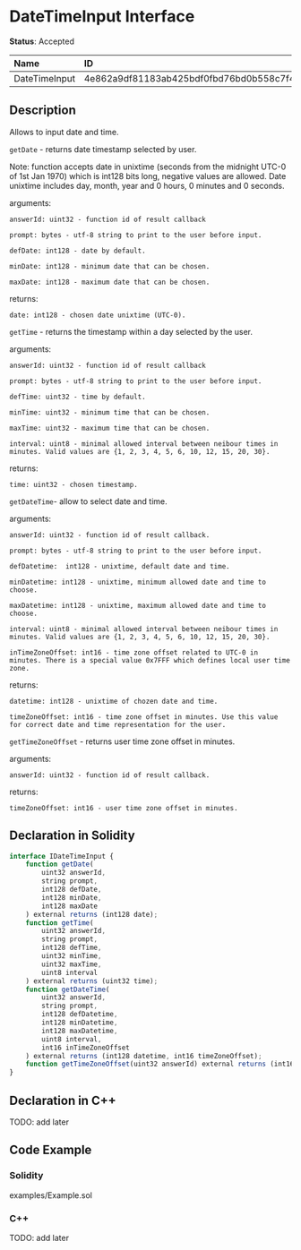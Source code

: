 # DateTimeInput Interface

**Status**: Accepted

| Name         | ID                                                                |
| :--------    | :---------------------------------------------------------------- |
| DateTimeInput| 4e862a9df81183ab425bdf0fbd76bd0b558c7f44c24887b4354bf1c26c74a623  |


## Description

Allows to input date and time.

`getDate` - returns date timestamp selected by user.

Note: function accepts date in unixtime (seconds from the midnight UTC-0 of 1st Jan 1970) which is int128 bits long, negative values are allowed. Date unixtime includes day, month, year and 0 hours, 0 minutes and 0 seconds.

arguments:

	answerId: uint32 - function id of result callback

    prompt: bytes - utf-8 string to print to the user before input.

    defDate: int128 - date by default.

    minDate: int128 - minimum date that can be chosen.
    
    maxDate: int128 - maximum date that can be chosen.

returns:

	date: int128 - chosen date unixtime (UTC-0).

`getTime` - returns the timestamp within a day selected by the user.

arguments:

	answerId: uint32 - function id of result callback

    prompt: bytes - utf-8 string to print to the user before input.

    defTime: uint32 - time by default.

    minTime: uint32 - minimum time that can be chosen.
    
    maxTime: uint32 - maximum time that can be chosen.

    interval: uint8 - minimal allowed interval between neibour times in minutes. Valid values are {1, 2, 3, 4, 5, 6, 10, 12, 15, 20, 30}.

returns:

    time: uint32 - chosen timestamp.

`getDateTime`- allow to select date and time.

arguments:

    answerId: uint32 - function id of result callback.
    
    prompt: bytes - utf-8 string to print to the user before input.

    defDatetime:  int128 - unixtime, default date and time.
    
    minDatetime: int128 - unixtime, minimum allowed date and time to choose.

    maxDatetime: int128 - unixtime, maximum allowed date and time to choose.

    interval: uint8 - minimal allowed interval between neibour times in minutes. Valid values are {1, 2, 3, 4, 5, 6, 10, 12, 15, 20, 30}.

    inTimeZoneOffset: int16 - time zone offset related to UTC-0 in minutes. There is a special value 0x7FFF which defines local user time zone.

returns:

    datetime: int128 - unixtime of chozen date and time.

    timeZoneOffset: int16 - time zone offset in minutes. Use this value for correct date and time representation for the user.

`getTimeZoneOffset` - returns user time zone offset in minutes.

arguments:

    answerId: uint32 - function id of result callback.

returns:

    timeZoneOffset: int16 - user time zone offset in minutes.


## Declaration in Solidity

```jsx
interface IDateTimeInput {
	function getDate(
        uint32 answerId,
        string prompt,
        int128 defDate,
        int128 minDate,
        int128 maxDate
    ) external returns (int128 date);
    function getTime(
        uint32 answerId,
        string prompt,
        int128 defTime,
        uint32 minTime,
        uint32 maxTime,
        uint8 interval
    ) external returns (uint32 time);
    function getDateTime(
        uint32 answerId,
        string prompt,
        int128 defDatetime,
        int128 minDatetime,
        int128 maxDatetime,
        uint8 interval,
        int16 inTimeZoneOffset
    ) external returns (int128 datetime, int16 timeZoneOffset);
    function getTimeZoneOffset(uint32 answerId) external returns (int16 timeZoneOffset);
}
```

## Declaration in C++

TODO: add later
## Code Example

### Solidity

examples/Example.sol

### C++

TODO: add later
